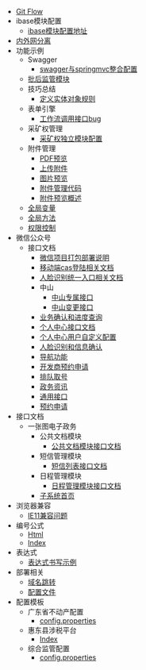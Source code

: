 
- [Git Flow](ibase/gitFlow/gitFlow.md)
- ibase模块配置
  * [ibase模块配置地址](ibase/ibase模块配置/ibase模块配置地址.md)
- [内外网分离](ibase/内外网分离/内外网分离.md)
- 功能示例
  - Swagger
    * [swagger与springmvc整合配置](ibase/功能示例/swagger/swagger与springmvc整合配置.md)
  - [批后监管模块](ibase/功能示例/批后监管模块/批后监管模块.md)
  - 技巧总结
    * [定义实体对象规则](ibase/功能示例/技巧总结/定义实体对象规则.md)
  - 表单引擎
    * [工作流调用接口bug](ibase/功能示例/表单引擎/工作流调用接口bug.md)
  - 采矿权管理
    * [采矿权独立模块配置](ibase/功能示例/采矿权管理/采矿权独立模块配置.md)
  - 附件管理
    * [PDF预览](ibase/功能示例/附件管理/PDF预览.md)
    * [上传附件](ibase/功能示例/附件管理/上传附件.md)
    * [图片预览](ibase/功能示例/附件管理/图片预览.md)
    * [附件管理代码](ibase/功能示例/附件管理/附件管理代码.md)
    * [附件预览概述](ibase/功能示例/附件管理/附件预览概述.md)
  * [全局变量](ibase/功能示例/全局变量.md)
  * [全局方法](ibase/功能示例/全局方法.md)
  * [权限控制](ibase/功能示例/权限控制.md)
- 微信公众号
  - 接口文档
	* [微信项目打包部署说明](ibase/微信公众号/微信项目打包部署说明.md)
	* [移动端cas登陆相关文档](ibase/微信公众号/移动端cas登陆相关文档.md)
	* [人脸识别统一入口相关文档](ibase/微信公众号/人脸识别统一入口相关文档.md)
    - 中山
      * [中山专属接口](ibase/微信公众号/接口文档/中山/中山专属接口.md)
      * [中山变更接口](ibase/微信公众号/接口文档/中山/中山变更接口.md)
    * [业务确认和进度查询](ibase/微信公众号/接口文档/业务确认和进度查询.md)
    * [个人中心接口文档](ibase/微信公众号/接口文档/个人中心接口文档.md)
    * [个人中心用户自定义配置](ibase/微信公众号/接口文档/个人中心用户自定义配置.md)
    * [人脸识别和信息确认](ibase/微信公众号/接口文档/人脸识别和信息确认.md)
    * [导航功能](ibase/微信公众号/接口文档/导航功能.md)
    * [开发商预约申请](ibase/微信公众号/接口文档/开发商预约申请.md)
    * [排队取号](ibase/微信公众号/接口文档/排队取号.md)
    * [政务资讯](ibase/微信公众号/接口文档/政务资讯.md)
    * [通用接口](ibase/微信公众号/接口文档/通用接口.md)
    * [预约申请](ibase/微信公众号/接口文档/预约申请.md)
- 接口文档
  - 一张图电子政务
    - 公共文档模块
      * [公共文档模块接口文档](ibase/接口文档/一张图电子政务/公共文档模块/公共文档模块接口文档.md)
    - 短信管理模块
      * [短信列表接口文档](ibase/接口文档/一张图电子政务/短信管理模块/短信列表接口文档.md)
    - 日程管理模块
      * [日程管理模块接口文档](ibase/接口文档/一张图电子政务/日程管理模块/日程管理模块接口文档.md)
    * [子系统首页](ibase/接口文档/一张图电子政务/子系统首页.md)
- 浏览器兼容
  * [IE11兼容问题](ibase/浏览器兼容/IE11兼容问题.md)
- 编号公式
  * [Html](ibase/编号公式/html.md)
  * [Index](ibase/编号公式/index.md)
- 表达式
  * [表达式书写示例](ibase/表达式/表达式书写示例.md)
- 部署相关
  - [域名跳转](ibase/部署相关/域名跳转/域名跳转.md)
  * [配置文件](ibase/部署相关/配置文件.md)
- 配置模板
  - 广东省不动产配置
    * [config.properties](ibase/配置模板/广东省不动产配置/config.properties.md)
  - 惠东县涉税平台
    * [Index](ibase/配置模板/惠东县涉税平台/index.md)
  - 综合监管配置
    * [config.properties](ibase/配置模板/综合监管配置/config.properties.md)
